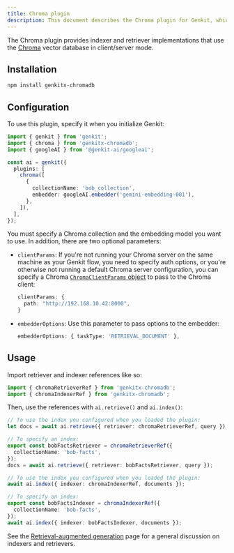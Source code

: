 ```yaml
---
title: Chroma plugin
description: This document describes the Chroma plugin for Genkit, which provides indexer and retriever implementations for the Chroma vector database in client/server mode.
---
```


The Chroma plugin provides indexer and retriever implementations that use the
[Chroma](https://docs.trychroma.com/) vector database in client/server mode.

## Installation

```bash
npm install genkitx-chromadb
```

## Configuration

To use this plugin, specify it when you initialize Genkit:

```ts
import { genkit } from 'genkit';
import { chroma } from 'genkitx-chromadb';
import { googleAI } from '@genkit-ai/googleai';

const ai = genkit({
  plugins: [
    chroma([
      {
        collectionName: 'bob_collection',
        embedder: googleAI.embedder('gemini-embedding-001'),
      },
    ]),
  ],
});
```

You must specify a Chroma collection and the embedding model you want to use. In
addition, there are two optional parameters:

- `clientParams`: If you're not running your Chroma server on the same machine as your Genkit flow, you need to specify auth options, or you're otherwise not running a default Chroma server configuration, you can specify a Chroma [`ChromaClientParams` object](https://docs.trychroma.com/js_reference/Client) to pass to the Chroma client:

  ```ts
  clientParams: {
    path: "http://192.168.10.42:8000",
  }
  ```

- `embedderOptions`: Use this parameter to pass options to the embedder:

  ```ts
  embedderOptions: { taskType: 'RETRIEVAL_DOCUMENT' },
  ```

## Usage

Import retriever and indexer references like so:

```ts
import { chromaRetrieverRef } from 'genkitx-chromadb';
import { chromaIndexerRef } from 'genkitx-chromadb';
```

Then, use the references with `ai.retrieve()` and `ai.index()`:

```ts
// To use the index you configured when you loaded the plugin:
let docs = await ai.retrieve({ retriever: chromaRetrieverRef, query });

// To specify an index:
export const bobFactsRetriever = chromaRetrieverRef({
  collectionName: 'bob-facts',
});
docs = await ai.retrieve({ retriever: bobFactsRetriever, query });
```

```ts
// To use the index you configured when you loaded the plugin:
await ai.index({ indexer: chromaIndexerRef, documents });

// To specify an index:
export const bobFactsIndexer = chromaIndexerRef({
  collectionName: 'bob-facts',
});
await ai.index({ indexer: bobFactsIndexer, documents });
```

See the [Retrieval-augmented generation](/js/rag) page for a general
discussion on indexers and retrievers.
